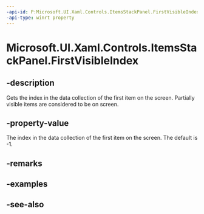 ```yaml
---
-api-id: P:Microsoft.UI.Xaml.Controls.ItemsStackPanel.FirstVisibleIndex
-api-type: winrt property
---
```


<!-- Property syntax
public int FirstVisibleIndex { get; }
-->

# Microsoft.UI.Xaml.Controls.ItemsStackPanel.FirstVisibleIndex

## -description
Gets the index in the data collection of the first item on the screen. Partially visible items are considered to be on screen.

## -property-value
The index in the data collection of the first item on the screen. The default is -1.

## -remarks

## -examples

## -see-also
